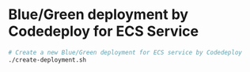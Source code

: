 # Blue/Green deployment by Codedeploy for ECS Service

```sh
# Create a new Blue/Green deployment for ECS service by Codedeploy
./create-deployment.sh
```
